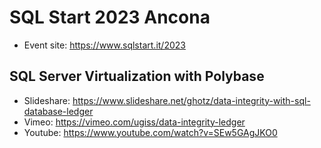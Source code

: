 # SQL Start 2023 Ancona

- Event site: https://www.sqlstart.it/2023

## SQL Server Virtualization with Polybase

- Slideshare: https://www.slideshare.net/ghotz/data-integrity-with-sql-database-ledger
- Vimeo: https://vimeo.com/ugiss/data-integrity-ledger
- Youtube: https://www.youtube.com/watch?v=SEw5GAgJKO0
